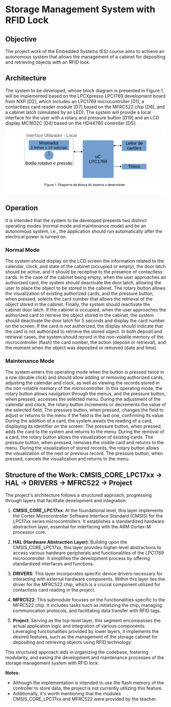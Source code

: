 # Storage Management System with RFID Lock

## Objective

The project work of the Embedded Systems (ES) course aims to achieve an autonomous system that allows the management of a cabinet for depositing and retrieving objects with an RFID lock.

## Architecture

The system to be developed, whose block diagram is presented in Figure 1, will be implemented based on the LPCXpresso LPC1769 development board from NXP [D2], which includes an LPC1769 microcontroller [D1], a contactless card reader module [D7] based on the MFRC522 chip [D6], and a cabinet latch (simulated by an LED). The system will provide a local interface for the user with a rotary and pressure button [D19] and an LCD display MC1602C [D4] based on the HD44780 controller [D5].

![Figure 1: Block diagram of the system to be developed](/docs/figure1.png)

## Operation

It is intended that the system to be developed presents two distinct operating modes (normal mode and maintenance mode) and be an autonomous system, i.e., the application should run automatically after the electrical power is turned on.

### Normal Mode

The system should display on the LCD screen the information related to the calendar, clock, and state of the cabinet (occupied or empty), the door latch should be active, and it should be receptive to the presence of contactless cards. In the case of the cabinet being empty, when the user approaches an authorized card, the system should deactivate the door latch, allowing the user to place the object to be stored in the cabinet. The rotary button allows the visualization of existing authorized cards, and the pressure button, when pressed, selects the card number that allows the retrieval of the object stored in the cabinet. Finally, the system should reactivate the cabinet door latch. If the cabinet is occupied, when the user approaches the authorized card to retrieve the object stored in the cabinet, the system should deactivate the door latch for 5 seconds and display the card number on the screen. If the card is not authorized, the display should indicate that the card is not authorized to retrieve the stored object. In both deposit and retrieval cases, the system should record in the non-volatile memory of the microcontroller (flash) the card number, the action (deposit or retrieval), and the moment when the object was deposited or removed (date and time).

### Maintenance Mode

The system enters this operating mode when the button is pressed twice in a row (double click) and should allow adding or removing authorized cards, adjusting the calendar and clock, as well as viewing the records stored in the non-volatile memory of the microcontroller. In this operating mode, the rotary button allows navigation through the menus, and the pressure button, when pressed, accesses the selected menu. During the adjustment of the calendar and clock, the rotary button increments or decrements the value of the selected field. The pressure button, when pressed, changes the field to adjust or returns to the menu if the field is the last one, confirming its value. During the addition of a card, the system awaits the reading of a card, displaying its identifier on the screen. The pressure button, when pressed, adds the card to the system and returns to the menu. During the removal of a card, the rotary button allows the visualization of existing cards. The pressure button, when pressed, removes the visible card and returns to the menu. During the visualization of stored records, the rotary button allows the visualization of the next or previous record. The pressure button, when pressed, cancels the visualization and returns to the menu.

## Structure of the Work: CMSIS_CORE_LPC17xx -> HAL -> DRIVERS -> MFRC522 -> Project

The project's architecture follows a structured approach, progressing through layers that facilitate development and integration:

1. **CMSIS_CORE_LPC17xx**: At the foundational level, this layer implements the Cortex Microcontroller Software Interface Standard (CMSIS) for the LPC17xx series microcontrollers. It establishes a standardized hardware abstraction layer, essential for interfacing with the ARM Cortex-M processor core.

2. **HAL (Hardware Abstraction Layer)**: Building upon the CMSIS_CORE_LPC17xx, this layer provides higher-level abstractions to access various hardware peripherals and functionalities of the LPC1769 microcontroller. It simplifies the development process by offering standardized interfaces and functions.

3. **DRIVERS**: This layer incorporates specific device drivers necessary for interacting with external hardware components. Within this layer lies the driver for the MFRC522 chip, which is a crucial component utilized for contactless card reading in the project.

4. **MFRC522**: This submodule focuses on the functionalities specific to the MFRC522 chip. It includes tasks such as initializing the chip, managing communication protocols, and facilitating data transfer with RFID tags.

5. **Project**: Serving as the top-level layer, this segment encompasses the actual application logic and integration of various components. Leveraging functionalities provided by lower layers, it implements the desired features, such as the management of the storage cabinet for depositing and retrieving objects using RFID technology.

This structured approach aids in organizing the codebase, fostering modularity, and easing the development and maintenance processes of the storage management system with RFID lock.


**Notes:** 
- Although the implementation is intended to use the flash memory of the controller to store data, the project is not currently utilizing this feature.
- Additionally, it's worth mentioning that the modules CMSIS_CORE_LPC17xx and MFRC522 were provided by the teacher.
